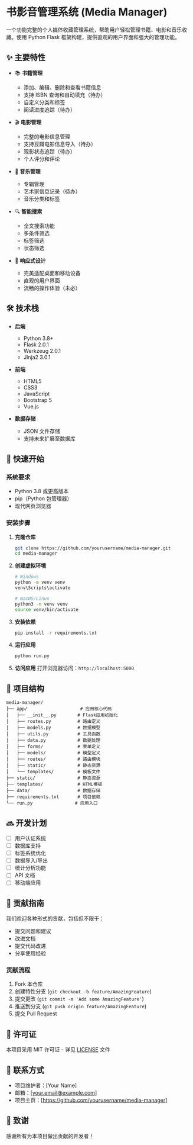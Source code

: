 # 书影音管理系统 (Media Manager)

一个功能完整的个人媒体收藏管理系统，帮助用户轻松管理书籍、电影和音乐收藏。使用 Python Flask 框架构建，提供直观的用户界面和强大的管理功能。

## ✨ 主要特性

- 📚 **书籍管理**
  - 添加、编辑、删除和查看书籍信息
  - 支持 ISBN 查询和自动填充（待办）
  - 自定义分类和标签
  - 阅读进度追踪（待办）

- 🎬 **电影管理**
  - 完整的电影信息管理
  - 支持豆瓣电影信息导入（待办）
  - 观影状态追踪（待办）
  - 个人评分和评论

- 🎵 **音乐管理**
  - 专辑管理
  - 艺术家信息记录（待办）
  - 音乐分类和标签

- 🔍 **智能搜索**
  - 全文搜索功能
  - 多条件筛选
  - 标签筛选
  - 状态筛选

- 📱 **响应式设计**
  - 完美适配桌面和移动设备
  - 直观的用户界面
  - 流畅的操作体验（未必）

## 🛠 技术栈

- **后端**
  - Python 3.8+
  - Flask 2.0.1
  - Werkzeug 2.0.1
  - Jinja2 3.0.1

- **前端**
  - HTML5
  - CSS3
  - JavaScript
  - Bootstrap 5
  - Vue.js

- **数据存储**
  - JSON 文件存储
  - 支持未来扩展至数据库

## 🚀 快速开始

### 系统要求

- Python 3.8 或更高版本
- pip（Python 包管理器）
- 现代网页浏览器

### 安装步骤

1. **克隆仓库**
   ```bash
   git clone https://github.com/yourusername/media-manager.git
   cd media-manager
   ```

2. **创建虚拟环境**
   ```bash
   # Windows
   python -m venv venv
   venv\Scripts\activate

   # macOS/Linux
   python3 -m venv venv
   source venv/bin/activate
   ```

3. **安装依赖**
   ```bash
   pip install -r requirements.txt
   ```

4. **运行应用**
   ```bash
   python run.py
   ```

5. **访问应用**
   打开浏览器访问：`http://localhost:5000`

## 📁 项目结构

```
media-manager/
├── app/                    # 应用核心代码
│   ├── __init__.py        # Flask应用初始化
│   ├── routes.py          # 路由定义
│   ├── models.py          # 数据模型
│   ├── utils.py           # 工具函数
│   ├── data.py            # 数据处理
│   ├── forms/             # 表单定义
│   ├── models/            # 模型定义
│   ├── routes/            # 路由模块
│   ├── static/            # 静态资源
│   └── templates/         # 模板文件
├── static/                # 静态资源
├── templates/             # HTML模板
├── data/                  # 数据存储
├── requirements.txt       # 项目依赖
└── run.py                # 应用入口
```

## 🔜 开发计划

- [ ] 用户认证系统
- [ ] 数据库支持
- [ ] 标签系统优化
- [ ] 数据导入/导出
- [ ] 统计分析功能
- [ ] API 文档
- [ ] 移动端应用

## 🤝 贡献指南

我们欢迎各种形式的贡献，包括但不限于：

- 提交问题和建议
- 改进文档
- 提交代码改进
- 分享使用经验

### 贡献流程

1. Fork 本仓库
2. 创建特性分支 (`git checkout -b feature/AmazingFeature`)
3. 提交更改 (`git commit -m 'Add some AmazingFeature'`)
4. 推送到分支 (`git push origin feature/AmazingFeature`)
5. 提交 Pull Request

## 📝 许可证

本项目采用 MIT 许可证 - 详见 [LICENSE](LICENSE) 文件

## 📮 联系方式

- 项目维护者：[Your Name]
- 邮箱：[your.email@example.com]
- 项目主页：[https://github.com/yourusername/media-manager]

## 🙏 致谢

感谢所有为本项目做出贡献的开发者！ 